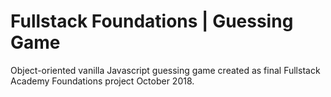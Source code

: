 # Fullstack Foundations | Guessing Game

Object-oriented vanilla Javascript guessing game created as final Fullstack Academy Foundations project October 2018.